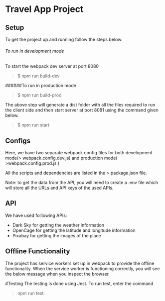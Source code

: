 # Travel App Project
## Setup
To get the project up and running follow the steps below:

###### To run in development mode
To start the webpack dev server at port 8080

> $ npm run build-dev

######To run in production mode
> $ npm run build-prod

The above step will generate a dist folder with all the files required to run the client side and then start server at port 8081 using the command given below.

> $ npm run start

 ## Configs
Here, we have two separate webpack config files for both development mode(> webpack.config.dev.js) and production mode( >webpack.config.prod.js )

All the scripts and dependencies are listed in the > package.json file.

Note: to get the data from the API, you will need to create a .env file which will store all the URLs and API keys of the used APIs.

## API
We have used folllowing APIs:

- Dark Sky for getting the weather information
- OpenCage for getting the latitude and longitude information
- Pixabay for getting the images of the place
## Offline Functionality
The project has service workers set up in webpack to provide the offline functionality. When the service worker is functioning correctly, you will see the below message when you inspect the browser.

#Testing
The testing is done using Jest. To run test, enter the command

> npm run test.
